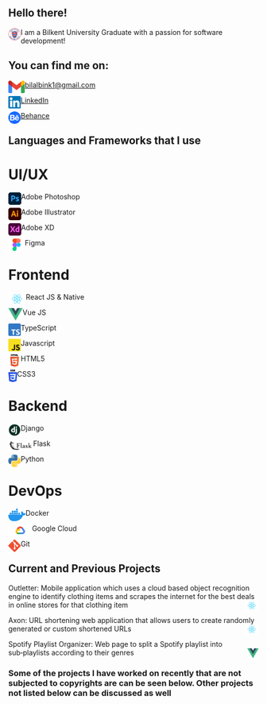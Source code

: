 ## Hello there!

<img align="left" alt="sap" height="25px" src="/Icons/bilkent.png" /> I am a Bilkent University Graduate with a passion for software development! 

## You can find me on:

<img align="left" alt="Email" height="25px" src="/Icons/gmail.png"/> [bilalbink1@gmail.com](mailto:bilalbink1@gmail.com)<br />

<img align="left" alt="LinkedIn" height="25px" src="/Icons/LinkedIn.png"/>[LinkedIn](https://www.linkedin.com/in/bilalbink/)<br />

<img align="left" alt="LinkedIn" height="25px" src="/Icons/behance.svg"/>[Behance](https://www.behance.net/bilalbink/)<br />

## Languages and Frameworks that I use

# UI/UX

<img align="left" alt="Email" height="25px" src="/Icons/ps.png" /> Adobe Photoshop

<img align="left" alt="Email" height="25px" src="/Icons/il.png" /> Adobe Illustrator

<img align="left" alt="Email" height="25px" src="/Icons/xd.png" /> Adobe XD

<img align="left" alt="Email" height="25px" src="/Icons/figma.png" /> Figma


# Frontend

<img align="left" alt="Email" height="25px" src="/Icons/React.png" /> React JS & Native

<img align="left" alt="Email" height="25px" src="/Icons/Vue.png" /> Vue JS

<img align="left" alt="Email" height="25px" src="/Icons/typescript.png" /> TypeScript

<img align="left" alt="Email" height="25px" src="/Icons/javascript.png" /> Javascript

<img align="left" alt="Email" height="25px" src="/Icons/html.png" /> HTML5

<img align="left" alt="Email" height="25px" src="/Icons/css.png" /> CSS3


# Backend

<img align="left" alt="Email" height="25px" src="/Icons/django.png" /> Django

<img align="left" alt="Email" height="25px" src="/Icons/flask.png" /> Flask

<img align="left" alt="Email" height="25px" src="/Icons/python3.png" /> Python


# DevOps

<img align="left" alt="Email" height="25px" src="/Icons/docker.png" /> Docker

<img align="left" alt="Email" height="25px" src="/Icons/googleCloud.png" /> Google Cloud

<img align="left" alt="Email" height="25px" src="/Icons/git.png" /> Git


## Current and Previous Projects
Outletter: Mobile application which uses a cloud based object recognition engine to identify clothing items and scrapes the internet for the best deals in online stores for that clothing item <img align="right" alt="Email" height="20px" src="/Icons/React.png" />

Axon: URL shortening web application that allows users to create randomly generated or custom shortened URLs <img align="right" alt="Email" height="20px" src="/Icons/React.png" /> 

Spotify Playlist Organizer: Web page to split a Spotify playlist into sub‑playlists according to their genres <img align="right" height="20px" src="/Icons/Vue.png" />

### Some of the projects I have worked on recently that are not subjected to copyrights are can be seen below. Other projects not listed below can be discussed as well <br />
